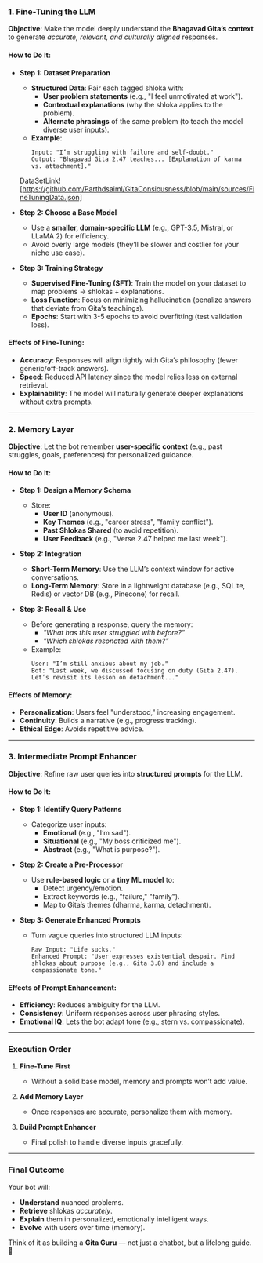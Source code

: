 ### **1. Fine-Tuning the LLM**  
**Objective**: Make the model deeply understand the **Bhagavad Gita’s context** to generate *accurate, relevant, and culturally aligned* responses.  

#### **How to Do It**:
- **Step 1: Dataset Preparation**  
  - **Structured Data**: Pair each tagged shloka with:  
    - **User problem statements** (e.g., "I feel unmotivated at work").  
    - **Contextual explanations** (why the shloka applies to the problem).  
    - **Alternate phrasings** of the same problem (to teach the model diverse user inputs).  
  - **Example**:  
    ```
    Input: "I’m struggling with failure and self-doubt."  
    Output: "Bhagavad Gita 2.47 teaches... [Explanation of karma vs. attachment]."  
    ```
  DataSetLink![https://github.com/Parthdsaiml/GitaConsiousness/blob/main/sources/FineTuningData.json]
- **Step 2: Choose a Base Model**  
  - Use a **smaller, domain-specific LLM** (e.g., GPT-3.5, Mistral, or LLaMA 2) for efficiency.  
  - Avoid overly large models (they’ll be slower and costlier for your niche use case).  

- **Step 3: Training Strategy**  
  - **Supervised Fine-Tuning (SFT)**: Train the model on your dataset to map problems → shlokas + explanations.  
  - **Loss Function**: Focus on minimizing hallucination (penalize answers that deviate from Gita’s teachings).  
  - **Epochs**: Start with 3-5 epochs to avoid overfitting (test validation loss).  

#### **Effects of Fine-Tuning**:  
- **Accuracy**: Responses will align tightly with Gita’s philosophy (fewer generic/off-track answers).  
- **Speed**: Reduced API latency since the model relies less on external retrieval.  
- **Explainability**: The model will naturally generate deeper explanations without extra prompts.  

---

### **2. Memory Layer**  
**Objective**: Let the bot remember **user-specific context** (e.g., past struggles, goals, preferences) for personalized guidance.  

#### **How to Do It**:  
- **Step 1: Design a Memory Schema**  
  - Store:  
    - **User ID** (anonymous).  
    - **Key Themes** (e.g., "career stress", "family conflict").  
    - **Past Shlokas Shared** (to avoid repetition).  
    - **User Feedback** (e.g., "Verse 2.47 helped me last week").  

- **Step 2: Integration**  
  - **Short-Term Memory**: Use the LLM’s context window for active conversations.  
  - **Long-Term Memory**: Store in a lightweight database (e.g., SQLite, Redis) or vector DB (e.g., Pinecone) for recall.  

- **Step 3: Recall & Use**  
  - Before generating a response, query the memory:  
    - *"What has this user struggled with before?"*  
    - *"Which shlokas resonated with them?"*  
  - Example:  
    ```
    User: "I’m still anxious about my job."  
    Bot: "Last week, we discussed focusing on duty (Gita 2.47). Let’s revisit its lesson on detachment..."  
    ```

#### **Effects of Memory**:  
- **Personalization**: Users feel "understood," increasing engagement.  
- **Continuity**: Builds a narrative (e.g., progress tracking).  
- **Ethical Edge**: Avoids repetitive advice.  

---

### **3. Intermediate Prompt Enhancer**  
**Objective**: Refine raw user queries into **structured prompts** for the LLM.  

#### **How to Do It**:  
- **Step 1: Identify Query Patterns**  
  - Categorize user inputs:  
    - **Emotional** (e.g., "I’m sad").  
    - **Situational** (e.g., "My boss criticized me").  
    - **Abstract** (e.g., "What is purpose?").  

- **Step 2: Create a Pre-Processor**  
  - Use **rule-based logic** or a **tiny ML model** to:  
    - Detect urgency/emotion.  
    - Extract keywords (e.g., "failure," "family").  
    - Map to Gita’s themes (dharma, karma, detachment).  

- **Step 3: Generate Enhanced Prompts**  
  - Turn vague queries into structured LLM inputs:  
    ```
    Raw Input: "Life sucks."  
    Enhanced Prompt: "User expresses existential despair. Find shlokas about purpose (e.g., Gita 3.8) and include a compassionate tone."  
    ```

#### **Effects of Prompt Enhancement**:  
- **Efficiency**: Reduces ambiguity for the LLM.  
- **Consistency**: Uniform responses across user phrasing styles.  
- **Emotional IQ**: Lets the bot adapt tone (e.g., stern vs. compassionate).  

---

### **Execution Order**  
1. **Fine-Tune First**  
   - Without a solid base model, memory and prompts won’t add value.  

2. **Add Memory Layer**  
   - Once responses are accurate, personalize them with memory.  

3. **Build Prompt Enhancer**  
   - Final polish to handle diverse inputs gracefully.  

---

### **Final Outcome**  
Your bot will:  
- **Understand** nuanced problems.  
- **Retrieve** shlokas *accurately*.  
- **Explain** them in personalized, emotionally intelligent ways.  
- **Evolve** with users over time (memory).  

Think of it as building a **Gita Guru** — not just a chatbot, but a lifelong guide. 🌟
